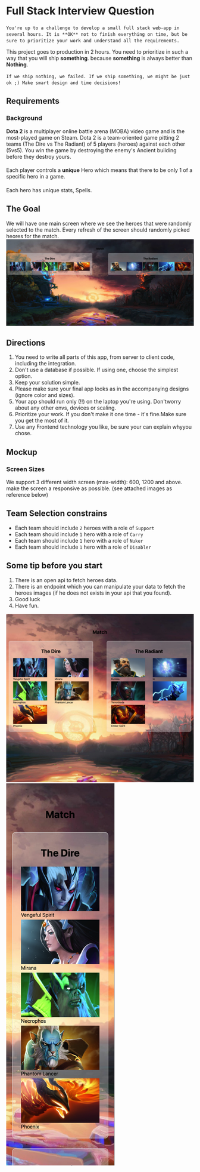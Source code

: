 
# Full Stack Interview Question

`You're up to a challenge to develop a small full stack web-app in several hours.
It is **OK** not to finish everything on time, but be sure to prioritize your work and understand all the requirements.`

This project goes to production in 2 hours.
You need to prioritize in such a way that you will ship **something**.
because **something** is always better than **Nothing**.

`If ​​we ​​ship ​​nothing, ​​we ​​failed. ​​If ​​we ​​ship something,​​ we ​​might ​​be​​ just ​​ok ​​;)
​​Make​​ smart​​ design​​ and ​​time​​ decisions!` 


## Requirements

### Background
**Dota 2** is a multiplayer online battle arena (MOBA) video game and is the most-played game on Steam.
Dota 2 is a team-oriented game pitting 2 teams (The Dire vs The Radiant) of 5 players (heroes) against each other (5vs5). You win the game by destroying the enemy's Ancient building before they destroy yours.

#### 
Each player controls a **unique** Hero which means that there to be only 1 of a specific hero in a game.
####
Each hero has unique stats, Spells.


## The Goal
We will have one main screen where we see the heroes that were randomly selected to the match.
Every refresh of the screen should randomly picked heores for the match.
![5vs5 above 1200px](public/dota1.png)


## Directions
1. You need to write all parts of this app, from server to client code, including the integration.
2. Don't​ ​use​ ​a​ database ​if​ ​possible.​ ​If​ ​using​ ​one,​ ​choose​ ​the​ ​simplest​ ​option.
3. Keep​ ​your​ ​solution​ ​simple.
4. Please​ ​make​ ​sure​ ​your​ ​final​ ​app​ ​looks​ ​as​ ​in​ ​the​ ​accompanying​ ​designs (ignore color and sizes).
5. Your​ ​app​ ​should​ ​run​ ​only​ ​(!!)​ ​on​ ​the​ ​laptop​ ​you're​ ​using.​ ​Don't​ ​worry​ ​about​ ​any​ ​other​ ​envs, devices​ ​or​ ​scaling.
6. Prioritize​ ​your​ ​work.​ ​If​ ​you​ ​don't​ ​make​ ​it​ ​one​ ​time​ ​-​ ​it's​ ​fine.​ ​Make​ ​sure​ ​you​ ​get​ ​the​ ​most​ ​of​ ​it.
7. Use​ ​any​ ​Frontend​ ​technology​ ​you​ ​like,​ ​be​ ​sure​ ​your​ ​can​ ​explain​ ​why​ ​you​ ​chose.​

## Mockup
### Screen Sizes
We support 3 different width screen (max-width): 600, 1200 and above.
make the screen a responsive as possible. (see attached images as reference below)

## Team Selection constrains
- Each team should include `2` heroes with a role of `Support`
- Each team should include `1` hero with a role of `Carry`
- Each team should include `1` hero with a role of `Nuker`
- Each team should include `1` hero with a role of `Disabler`

## Some tip before you start
1. There is an open api to fetch heroes data.
2. There is an endpoint which you can manipulate your data to fetch the heroes images (if he does not exists in your api that you found).
3. Good luck
4. Have fun.


![5vs5 max width 1200px](public/dota2.png)
![5vs5 max width 600px](public/dota3.png)
